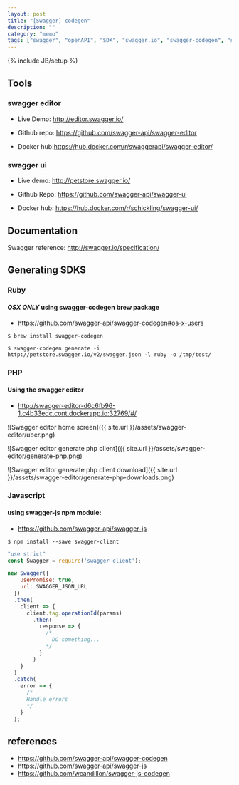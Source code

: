 ```yaml
---
layout: post
title: "[Swagger] codegen"
description: ""
category: "memo"
tags: ["swagger", "openAPI", "SDK", "swagger.io", "swagger-codegen", "swagger-ui", "php", "ruby", "js", "docker", "github"]
---
```

{% include JB/setup %}

## Tools
### swagger editor

- Live Demo: http://editor.swagger.io/

- Github repo: https://github.com/swagger-api/swagger-editor

- Docker hub:https://hub.docker.com/r/swaggerapi/swagger-editor/

### swagger ui

- Live demo: http://petstore.swagger.io/

- Github Repo: https://github.com/swagger-api/swagger-ui

- Docker hub: https://hub.docker.com/r/schickling/swagger-ui/

## Documentation

Swagger reference: http://swagger.io/specification/

## Generating SDKS

### Ruby
#### *OSX ONLY* using swagger-codegen brew package

- https://github.com/swagger-api/swagger-codegen#os-x-users

```
$ brew install swagger-codegen

$ swagger-codegen generate -i http://petstore.swagger.io/v2/swagger.json -l ruby -o /tmp/test/
```


### PHP
#### Using the swagger editor

- http://swagger-editor-d6c6fb96-1.c4b33edc.cont.dockerapp.io:32769/#/

![Swagger editor home screen]({{ site.url }}/assets/swagger-editor/uber.png)

![Swagger editor generate php client]({{ site.url }}/assets/swagger-editor/generate-php.png)

![Swagger editor generate php client download]({{ site.url }}/assets/swagger-editor/generate-php-downloads.png)


### Javascript
#### using swagger-js npm module:
- https://github.com/swagger-api/swagger-js

```shell
$ npm install --save swagger-client
```

```javascript
"use strict"
const Swagger = require('swagger-client');

new Swagger({
    usePromise: true,
    url: SWAGGER_JSON_URL
  })
  .then(
    client => {
      client.tag.operationId(params)
        .then(
          response => {
            /*
              DO something...
            */
          }
        )
    }
  )
  .catch(
    error => {
      /*
      Handle errors
      */
    }
  );
```

## references
- https://github.com/swagger-api/swagger-codegen
- https://github.com/swagger-api/swagger-js
- https://github.com/wcandillon/swagger-js-codegen
